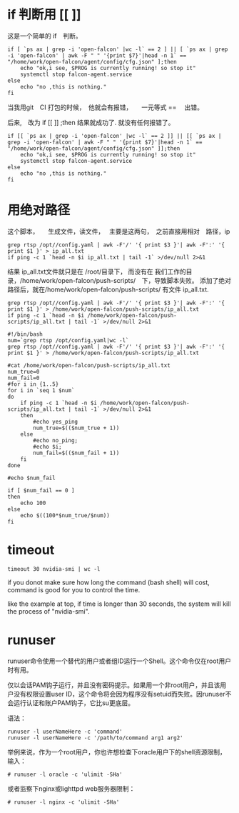 ﻿# if 判断用 [[ ]]
这是一个简单的 if　判断。
```
if [ `ps ax | grep -i 'open-falcon' |wc -l` == 2 ] || [ `ps ax | grep -i 'open-falcon' | awk -F " " '{print $7}'|head -n 1` == "/home/work/open-falcon/agent/config/cfg.json" ];then
	echo "ok,i see, $PROG is currently running! so stop it"
	systemctl stop falcon-agent.service
else
	echo "no ,this is nothing."
fi
```
当我用git　CI 打包的时候，　他就会有报错，　　一元等式 == 　出错。

后来,　改为 if  [[  ]] ;then  结果就成功了. 就没有任何报错了。　

```
if [[ `ps ax | grep -i 'open-falcon' |wc -l` == 2 ]] || [[ `ps ax | grep -i 'open-falcon' | awk -F " " '{print $7}'|head -n 1` == "/home/work/open-falcon/agent/config/cfg.json" ]];then
	echo "ok,i see, $PROG is currently running! so stop it"
	systemctl stop falcon-agent.service
else
	echo "no ,this is nothing."
fi
```

# 用绝对路径
这个脚本，　　生成文件，读文件，　
主要是这两句，　之前直接用相对　路径，ip

```
grep rtsp /opt//config.yaml | awk -F'/' '{ print $3 }'| awk -F':' '{ print $1 }' > ip_all.txt 
if ping -c 1 `head -n $i ip_all.txt | tail -1` >/dev/null 2>&1
```
结果 ip_all.txt文件就只是在 /root/目录下， 而没有在 我们工作的目录，/home/work/open-falcon/push-scripts/　下，导致脚本失败。
添加了绝对路径后，就在/home/work/open-falcon/push-scripts/ 有文件 ip_all.txt.

```
grep rtsp /opt//config.yaml | awk -F'/' '{ print $3 }'| awk -F':' '{ print $1 }' > /home/work/open-falcon/push-scripts/ip_all.txt 
if ping -c 1 `head -n $i /home/work/open-falcon/push-scripts/ip_all.txt | tail -1` >/dev/null 2>&1
```


```
#!/bin/bash
num=`grep rtsp /opt/config.yaml|wc -l`
grep rtsp /opt//config.yaml | awk -F'/' '{ print $3 }'| awk -F':' '{ print $1 }' > /home/work/open-falcon/push-scripts/ip_all.txt 

#cat /home/work/open-falcon/push-scripts/ip_all.txt 
num_true=0
num_fail=0
#for i in {1..5}
for i in `seq 1 $num`
do
	if ping -c 1 `head -n $i /home/work/open-falcon/push-scripts/ip_all.txt | tail -1` >/dev/null 2>&1
	then 
		#echo yes_ping
		num_true=$(($num_true + 1))
	else 
		#echo no_ping;
		#echo $i;
		num_fail=$(($num_fail + 1))
	fi
done

#echo $num_fail

if [ $num_fail == 0 ]
then
	echo 100
else
	echo $((100*$num_true/$num))
fi
```

# timeout

```
timeout 30 nvidia-smi | wc -l
```
if you donot make sure how long the command (bash shell) will cost,
command is good for you to control the time.        

like  the example at top,  if time is longer than  30 seconds,  the system will kill the process of "nvidia-smi". 
# runuser
runuser命令使用一个替代的用户或者组ID运行一个Shell。这个命令仅在root用户时有用。

仅以会话PAM钩子运行，并且没有密码提示。如果用一个非root用户，并且该用户没有权限设置user ID，这个命令将会因为程序没有setuid而失败。因runuser不会运行认证和账户PAM钩子，它比su更底层。

语法：

```
runuser -l userNameHere -c 'command'
runuser -l userNameHere -c '/path/to/command arg1 arg2'
```
举例来说，作为一个root用户，你也许想检查下oracle用户下的shell资源限制，输入：

```
# runuser -l oracle -c 'ulimit -SHa'
```
或者监察下nginx或lighttpd web服务器限制：

```
# runuser -l nginx -c 'ulimit -SHa'
```
